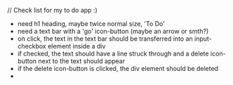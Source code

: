 // Check list for my to do app :)

- need h1 heading, maybe twice normal size, 'To Do'
- need a text bar with a 'go' icon-button (maybe an arrow or smth?)
- on click, the text in the text bar should be transferred into an input-checkbox element inside a div
- if checked, the text should have a line struck through and a delete icon-button next to the text should appear
- if the delete icon-button is clicked, the div element should be deleted
- 
